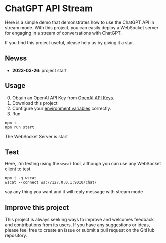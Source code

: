 # ChatGPT API Stream

Here is a simple demo that demonstrates how to use the ChatGPT API in stream mode.
With this project, you can easily deploy a WebSocket server for engaging in a stream of conversations with ChatGPT.

If you find this project useful, please help us by giving it a star.

## Newss

- **2023-03-26**: project start

## Usage

0. Obtain an OpenAI API Key from [OpenAI API Keys](https://platform.openai.com/account/api-keys).
1. Download this project
2. Configure your [environment variables](.env.example) correctly.
3. Run
```
npm i
npm run start
```

The WebSocket Server is start

## Test

Here, I'm testing using the <code>wscat</code> tool, although you can use any WebSocket client to test.
```
npm i -g wscat
wscat --connect ws://127.0.0.1:9010/chat/
```

say any thing you want
and it will reply message with stream mode

## Improve this project

This project is always seeking ways to improve and welcomes feedback and contributions from its users. If you have any suggestions or ideas, please feel free to create an issue or submit a pull request on the GitHub repository.

